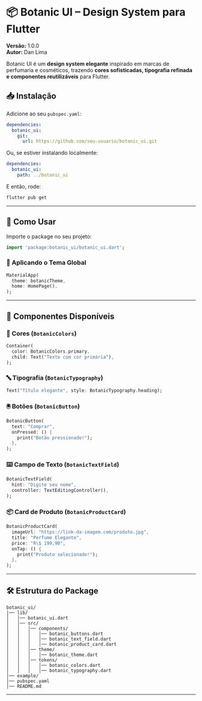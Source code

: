 # **📦 Botanic UI – Design System para Flutter**

**Versão:** 1.0.0  
**Autor:** Dan Lima

Botanic UI é um **design system elegante** inspirado em marcas de perfumaria e cosméticos, trazendo **cores sofisticadas, tipografia refinada e componentes reutilizáveis** para Flutter.

## **📥 Instalação**

Adicione ao seu `pubspec.yaml`:

```yaml
dependencies:
  botanic_ui:
    git:
      url: https://github.com/seu-usuario/botanic_ui.git
```

Ou, se estiver instalando localmente:

```yaml
dependencies:
  botanic_ui:
    path: ../botanic_ui
```

E então, rode:

```sh
flutter pub get
```

---

## **🚀 Como Usar**

Importe o package no seu projeto:

```dart
import 'package:botanic_ui/botanic_ui.dart';
```

### **🎨 Aplicando o Tema Global**

```dart
MaterialApp(
  theme: botanicTheme,
  home: HomePage(),
);
```

---

## **📌 Componentes Disponíveis**

### **🎨 Cores (`BotanicColors`)**

```dart
Container(
  color: BotanicColors.primary,
  child: Text("Texto com cor primária"),
);
```

### **🔤 Tipografia (`BotanicTypography`)**

```dart
Text("Título elegante", style: BotanicTypography.heading);
```

### **🖲️ Botões (`BotanicButton`)**

```dart
BotanicButton(
  text: "Comprar",
  onPressed: () {
    print("Botão pressionado!");
  },
);
```

### **⌨️ Campo de Texto (`BotanicTextField`)**

```dart
BotanicTextField(
  hint: "Digite seu nome",
  controller: TextEditingController(),
);
```

### **📦 Card de Produto (`BotanicProductCard`)**

```dart
BotanicProductCard(
  imageUrl: "https://link-da-imagem.com/produto.jpg",
  title: "Perfume Elegante",
  price: "R\$ 199,90",
  onTap: () {
    print("Produto selecionado!");
  },
);
```

---

## **🛠️ Estrutura do Package**

```
botanic_ui/
│── lib/
│   │── botanic_ui.dart
│   │── src/
│   │   │── components/
│   │   │   │── botanic_buttons.dart
│   │   │   │── botanic_text_field.dart
│   │   │   │── botanic_product_card.dart
│   │   │── theme/
│   │   │   │── botanic_theme.dart
│   │   │── tokens/
│   │   │   │── botanic_colors.dart
│   │   │   │── botanic_typography.dart
│── example/
│── pubspec.yaml
│── README.md
```

---
